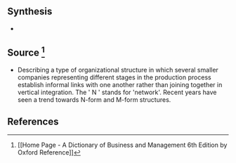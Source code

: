 ## Synthesis
- 
## Source [^1]
- Describing a type of organizational structure in which several smaller companies representing different stages in the production process establish informal links with one another rather than joining together in vertical integration. The ' N ' stands for 'network'. Recent years have seen a trend towards N-form and M-form structures.
## References

[^1]: [[Home Page - A Dictionary of Business and Management 6th Edition by Oxford Reference]]